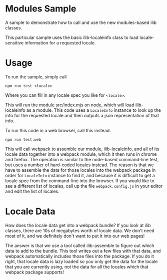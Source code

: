 # Modules Sample

A sample to demonstrate how to call and use the new modules-based ilib classes.

This particular sample uses the basic ilib-localeinfo class to load locale-sensitive
information for a requested locale.

# Usage

To run the sample, simply call

```
npm run test <locale>
```

Where you can fill in any locale spec you like for `<locale>`.

This will run the module src/index.mjs on node, which will load ilib-localeinfo
as a module. This code uses a `LocaleInfo` instance to look up the
info for the requested locale and then outputs a json representation of
that info.

To run this code in a web browser, call this instead:

```
npm run test:web
```

This will call webpack to assemble our module, ilib-localeinfo, and all of its
locale data together into a webpack module, which it then runs in chrome and
firefox. The operation is similar to the node-based command-line test, but
uses a number of hard-coded locales instead. The reason is that we have to
assemble the data for those locales into the webpack package in order for
`LocaleInfo` instance to find it, and because it is difficult to get a
locale spec from the command-line into the browser. If you would like to
see a different list of locales, call up the file `webpack.config.js` in
your editor and edit the list of locales.

# Locale Data

How does the locale data get into a webpack bundle? If you look at ilib
classes, there are 10s of megabytes worth of locale data. We don't need
most of it, and we definitely don't want to put it into our web pages!

The answer is that we
use a tool called ilib-assemble to figure out which data to add to the
bundle. This tool writes out a few files with that data, and webpack
automatically includes those files into the package. If you do it right,
that locale data is lazy loaded so you only get the data for the
locale that you are currently using, not the data for all the locales
which that webpack package supports!

